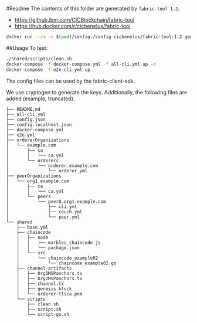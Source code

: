 #Readme
The contents of this folder are generated by `fabric-tool 1.2`.  

- https://github.ibm.com/CICBlockchain/fabric-tool  
- https://hub.docker.com/r/cicbenelux/fabric-tool

```bash
docker run --rm -v $(pwd)/config:/config cicbenelux/fabric-tool:1.2 generate --help
```

##Usage
To test:
```bash
./shared/scripts/clean.sh
docker-compose -f docker-compose.yml -f all-cli.yml up -d
docker-compose -f e2e-cli.yml up
```
The config files can be used by the fabric-client-sdk.   

We use cryptogen to generate the keys. Additionally, the following files are added (example, truncated).

```
├── README.md
├── all-cli.yml
├── config.json
├── config.localhost.json
├── docker-compose.yml
├── e2e.yml
├── ordererOrganizations
│   └── example.com
│       ├── ca
│       │   └── ca.yml
│       └── orderers
│           └── orderer.example.com
│               └── orderer.yml
├── peerOrganizations
│   └── org1.example.com
│       ├── ca
│       │   └── ca.yml
│       └── peers
│           └── peer0.org1.example.com
│               ├── cli.yml
│               ├── couch.yml
│               └── peer.yml
└── shared
    ├── base.yml
    ├── chaincode
    │   ├── node
    │   │   ├── marbles_chaincode.js
    │   │   └── package.json
    │   └── src
    │       └── chaincode_example02
    │           └── chaincode_example02.go
    ├── channel-artifacts
    │   ├── Org1MSPanchors.tx
    │   ├── Org2MSPanchors.tx
    │   ├── channel.tx
    │   ├── genesis.block
    │   └── orderer-tlsca.pem
    └── scripts
        ├── clean.sh
        ├── script.sh
        └── script-go.sh
```
